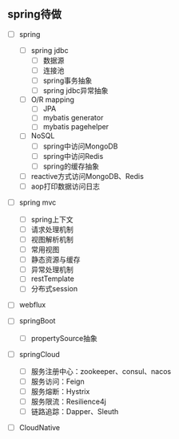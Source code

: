 ## spring待做

- [ ] spring
  - [ ] spring jdbc
    - [ ] 数据源
    - [ ] 连接池
    - [ ] spring事务抽象
    - [ ] spring jdbc异常抽象
  - [ ] O/R mapping
    - [ ] JPA
    - [ ] mybatis generator
    - [ ] mybatis pagehelper
  - [ ] NoSQL
    - [ ] spring中访问MongoDB
    - [ ] spring中访问Redis
    - [ ] spring的缓存抽象
  - [ ] reactive方式访问MongoDB、Redis
  - [ ] aop打印数据访问日志
- [ ] spring mvc
  - [ ] spring上下文
  - [ ] 请求处理机制
  - [ ] 视图解析机制
  - [ ] 常用视图
  - [ ] 静态资源与缓存
  - [ ] 异常处理机制
  - [ ] restTemplate
  - [ ] 分布式session
- [ ] webflux
- [ ] springBoot
  - [ ] propertySource抽象
- [ ] springCloud
  - [ ] 服务注册中心：zookeeper、consul、nacos
  - [ ] 服务访问：Feign
  - [ ] 服务熔断：Hystrix
  - [ ] 服务限流：Resilience4j
  - [ ] 链路追踪：Dapper、Sleuth
- [ ] CloudNative






